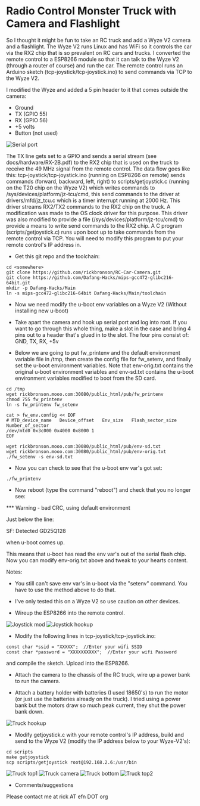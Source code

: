  Radio Control Monster Truck with Camera and Flashlight
==========================================

So I thought it might be fun to take an RC truck and add a Wyze V2 camera and a flashlight.  The Wyze V2 runs Linux and has WiFi so it controls the car via the RX2 chip that is so prevalent on RC cars and trucks.  I converted the remote control to a ESP8266 module so that it can talk to the Wyze V2 (through a router of course) and run the car.  The remote control runs an Arduino sketch (tcp-joystick/tcp-joystick.ino) to send commands via TCP to the Wyze V2.

  I modified the Wyze and added a 5 pin header to it that comes outside the camera:

 - Ground
 - TX (GPIO 55)
 - RX (GPIO 56)
 - +5 volts
 - Button (not used)

![Serial port](https://github.com/rickbronson/RC-Car-Camera/blob/master/docs/hardware/Xiaomi-xiaofang-S1-768x1024.jpg "Serial port")

 The TX line gets set to a GPIO and sends a serial stream (see docs/hardware/RX-2B.pdf) to the RX2 chip that is used on the truck to receive the 49 MHz signal from the remote control.  The data flow goes like this: tcp-joystick/tcp-joystick.ino (running on ESP8266 on remote) sends commands (forward, backward, left, right) to scripts/getjoystick.c (running on the T20 chip on the Wyze V2) which writes commands to /sys/devices/platform/jz-tcu/cmd, this send commands to the driver at drivers/mfd/jz_tcu.c which is a timer interrupt running at 2000 Hz.  This driver streams RX2/TX2 commands to the RX2 chip on the truck.  A modification was made to the OS clock driver for this purpose.  This driver was also modified to provide a file (/sys/devices/platform/jz-tcu/cmd) to provide a means to write send commands to the RX2 chip.  A C program (scripts/getjoystick.c) runs upon boot up to take commands from the remote control via TCP.  You will need to modify this program to put your remote control's IP address in.
 
 
 - Get this git repo and the toolchain:

```
cd <somewhere>
git clone https://github.com/rickbronson/RC-Car-Camera.git
git clone https://github.com/Dafang-Hacks/mips-gcc472-glibc216-64bit.git
mkdir -p Dafang-Hacks/Main
ln -s mips-gcc472-glibc216-64bit Dafang-Hacks/Main/toolchain
```

 - Now we need modify the u-boot env variables on a Wyze V2 (Without installing
  new u-boot)

 - Take apart the camera and hook up serial port and log into root.  If you want to go through this whole thing, make a slot in the case and bring 4 pins out to a header that's glued in to the slot.  The four pins consist of: GND, TX, RX, +5v

 - Below we are going to put fw_printenv and the default environment
   variable file in /tmp, then create the config file for fw_setenv,
   and finally set the u-boot environment variables.  Note that
   env-orig.txt contains the original u-boot environment variables and
   env-sd.txt contains the u-boot environment variables modified to
   boot from the SD card.


```
cd /tmp
wget rickbronson.mooo.com:30080/public_html/pub/fw_printenv
chmod 755 fw_printenv
ln -s fw_printenv fw_setenv

cat > fw_env.config << EOF
# MTD_device_name   Device_offset   Env_size   Flash_sector_size Number_of_sector
/dev/mtd0 0x3c000 0x4000 0x8000 1
EOF

wget rickbronson.mooo.com:30080/public_html/pub/env-sd.txt
wget rickbronson.mooo.com:30080/public_html/pub/env-orig.txt
./fw_setenv -s env-sd.txt
```

 - Now you can check to see that the u-boot env var's got set:

```
./fw_printenv
```

 - Now reboot (type the command "reboot") and check that you no longer
see:

*** Warning - bad CRC, using default environment

  Just below the line:

SF: Detected GD25Q128

  when u-boot comes up.

  This means that u-boot has read the env var's out of the serial
flash chip.  Now you can modify env-orig.txt above and tweak to your
hearts content.

  Notes:

  - You still can't save env var's in u-boot via the "setenv"
    command.  You have to use the method above to do that.

  - I've only tested this on a Wyze V2 so use caution on other
    devices.

 - Wireup the ESP8266 into the remote control.

![Joystick mod](https://github.com/rickbronson/RC-Car-Camera/blob/master/docs/hardware/joystick-mod1.png "Joystick mod")
![Joystick hookup](https://github.com/rickbronson/RC-Car-Camera/blob/master/docs/hardware/joystick6.png "Joystick hookup")

 -  Modify the following lines in tcp-joystick/tcp-joystick.ino:
 
```
const char *ssid = "XXXXX";  //Enter your wifi SSID
const char *password = "XXXXXXXXXX";  //Enter your wifi Password
```
  and compile the sketch.  Upload into the ESP8266.

 - Attach the camera to the chassis of the RC truck, wire up a power bank to run the camera.


 - Attach a battery holder with batteries (I used 18650's) to run the motor (or just use the batteries already on the truck).  I tried using a power bank but the motors draw so much peak current, they shut the power bank down.

![Truck hookup](https://github.com/rickbronson/RC-Car-Camera/blob/master/docs/hardware/rc-truck10.png "Truck hookup")

 - Modify getjoystick.c with your remote control's IP address, build and send to the Wyze V2 (modify the IP address below to your Wyze-V2's):

```
cd scripts
make getjoystick
scp scripts/getjoystick root@192.168.2.6:/usr/bin
```

![Truck top1](https://github.com/rickbronson/RC-Car-Camera/blob/master/docs/hardware/truck-top1.jpg "Truck top1")
![Truck camera](https://github.com/rickbronson/RC-Car-Camera/blob/master/docs/hardware/truck-camera.jpg "Truck camera")
![Truck bottom](https://github.com/rickbronson/RC-Car-Camera/blob/master/docs/hardware/truck-bottom.jpg "Truck bottom")
![Truck top2](https://github.com/rickbronson/RC-Car-Camera/blob/master/docs/hardware/truck-top2.jpg "Truck top2")

 - Comments/suggestions

  Please contact me at rick AT efn DOT org
